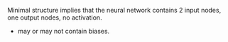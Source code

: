 Minimal structure implies that the neural network contains 2 input nodes, one output nodes, no activation.
 - may or may not contain biases.